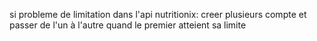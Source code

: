 si probleme de limitation dans l'api nutritionix: creer plusieurs compte et passer de l'un à l'autre quand le premier atteient sa limite
